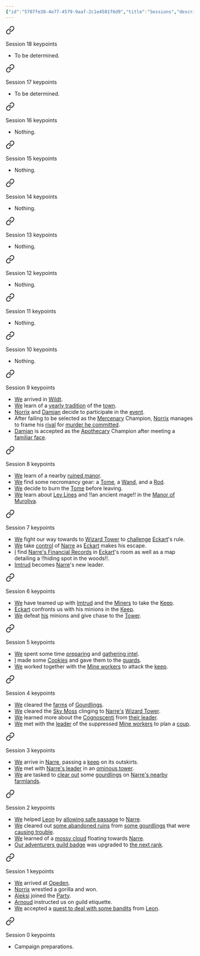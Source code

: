 ```yaml
---
{"id":"5707fe38-4e77-4579-9aaf-2c1e4581f6d9","title":"Sessions","description":"Sessions overview.","publish":true,"date_created":"Wednesday, March 20th 2024, 11:46:51 pm","date_modified":"Friday, April 26th 2024, 11:23:02 pm","editing_lock":true,"live_preview":true,"cssclasses":["mado-heading"],"path":"Tabletop/Campaigns/And A Thousand Years More/Sessions/index.md","permalink":"/tabletop/campaigns/and-a-thousand-years-more/sessions/index/","PassFrontmatter":true}
---
```



<div class="dataview-embed dataview-callout-list"><span><span class="embed-splitter"><a aria-label="Open link" href="/Tabletop/Campaigns/And-A-Thousand-Years-More/Sessions/Session 018#embedmarker" class="markdown-embed-link" ><svg class="svg-icon lucide-link" stroke-linejoin="round" stroke-linecap="round" stroke-width="2" stroke="currentColor" fill="none" viewBox="0 0 24 24" height="24" width="24" xmlns="http://www.w3.org/2000/svg"><path d="M10 13a5 5 0 0 0 7.54.54l3-3a5 5 0 0 0-7.07-7.07l-1.72 1.71"></path><path d="M14 11a5 5 0 0 0-7.54-.54l-3 3a5 5 0 0 0 7.07 7.07l1.71-1.71"></path></svg></a><span alt="Session 018 > embedmarker" src="Session 018#^embedmarker" class="internal-embed markdown-embed inline-embed is-loaded"><div class="markdown-embed-title"></div><div class="markdown-preview-view markdown-rendered show-indentation-guide"><div data-callout-metadata="" data-callout-fold="" data-callout="summary" class="callout node-insert-event drop-shadow"><div class="callout-title" dir="auto"><div class="callout-icon"><svg width="16" height="16"></svg></div><div class="callout-title-inner">Session 18 keypoints</div></div><div class="callout-content">
<ul>
<li dir="auto">To be determined.</li>
</ul>
</div></div></div></span></span><span class="embed-splitter"><a aria-label="Open link" href="/Tabletop/Campaigns/And-A-Thousand-Years-More/Sessions/Session 017#embedmarker" class="markdown-embed-link" ><svg class="svg-icon lucide-link" stroke-linejoin="round" stroke-linecap="round" stroke-width="2" stroke="currentColor" fill="none" viewBox="0 0 24 24" height="24" width="24" xmlns="http://www.w3.org/2000/svg"><path d="M10 13a5 5 0 0 0 7.54.54l3-3a5 5 0 0 0-7.07-7.07l-1.72 1.71"></path><path d="M14 11a5 5 0 0 0-7.54-.54l-3 3a5 5 0 0 0 7.07 7.07l1.71-1.71"></path></svg></a><span alt="Session 017 > embedmarker" src="Session 017#^embedmarker" class="internal-embed markdown-embed inline-embed is-loaded"><div class="markdown-embed-title"></div><div class="markdown-preview-view markdown-rendered show-indentation-guide"><div data-callout-metadata="" data-callout-fold="" data-callout="summary" class="callout node-insert-event drop-shadow"><div class="callout-title" dir="auto"><div class="callout-icon"><svg width="16" height="16"></svg></div><div class="callout-title-inner">Session 17 keypoints</div></div><div class="callout-content">
<ul>
<li dir="auto">To be determined.</li>
</ul>
</div></div></div></span></span><span class="embed-splitter"><a aria-label="Open link" href="/Tabletop/Campaigns/And-A-Thousand-Years-More/Sessions/Session 016#embedmarker" class="markdown-embed-link" ><svg class="svg-icon lucide-link" stroke-linejoin="round" stroke-linecap="round" stroke-width="2" stroke="currentColor" fill="none" viewBox="0 0 24 24" height="24" width="24" xmlns="http://www.w3.org/2000/svg"><path d="M10 13a5 5 0 0 0 7.54.54l3-3a5 5 0 0 0-7.07-7.07l-1.72 1.71"></path><path d="M14 11a5 5 0 0 0-7.54-.54l-3 3a5 5 0 0 0 7.07 7.07l1.71-1.71"></path></svg></a><span alt="Session 016 > embedmarker" src="Session 016#^embedmarker" class="internal-embed markdown-embed inline-embed is-loaded"><div class="markdown-embed-title"></div><div class="markdown-preview-view markdown-rendered show-indentation-guide"><div data-callout-metadata="" data-callout-fold="" data-callout="summary" class="callout node-insert-event drop-shadow"><div class="callout-title" dir="auto"><div class="callout-icon"><svg width="16" height="16"></svg></div><div class="callout-title-inner">Session 16 keypoints</div></div><div class="callout-content">
<ul>
<li dir="auto">Nothing.</li>
</ul>
</div></div></div></span></span><span class="embed-splitter"><a aria-label="Open link" href="/Tabletop/Campaigns/And-A-Thousand-Years-More/Sessions/Session 015#embedmarker" class="markdown-embed-link" ><svg class="svg-icon lucide-link" stroke-linejoin="round" stroke-linecap="round" stroke-width="2" stroke="currentColor" fill="none" viewBox="0 0 24 24" height="24" width="24" xmlns="http://www.w3.org/2000/svg"><path d="M10 13a5 5 0 0 0 7.54.54l3-3a5 5 0 0 0-7.07-7.07l-1.72 1.71"></path><path d="M14 11a5 5 0 0 0-7.54-.54l-3 3a5 5 0 0 0 7.07 7.07l1.71-1.71"></path></svg></a><span alt="Session 015 > embedmarker" src="Session 015#^embedmarker" class="internal-embed markdown-embed inline-embed is-loaded"><div class="markdown-embed-title"></div><div class="markdown-preview-view markdown-rendered show-indentation-guide"><div data-callout-metadata="" data-callout-fold="" data-callout="summary" class="callout node-insert-event drop-shadow"><div class="callout-title" dir="auto"><div class="callout-icon"><svg width="16" height="16"></svg></div><div class="callout-title-inner">Session 15 keypoints</div></div><div class="callout-content">
<ul>
<li dir="auto">Nothing.</li>
</ul>
</div></div></div></span></span><span class="embed-splitter"><a aria-label="Open link" href="/Tabletop/Campaigns/And-A-Thousand-Years-More/Sessions/Session 014#embedmarker" class="markdown-embed-link" ><svg class="svg-icon lucide-link" stroke-linejoin="round" stroke-linecap="round" stroke-width="2" stroke="currentColor" fill="none" viewBox="0 0 24 24" height="24" width="24" xmlns="http://www.w3.org/2000/svg"><path d="M10 13a5 5 0 0 0 7.54.54l3-3a5 5 0 0 0-7.07-7.07l-1.72 1.71"></path><path d="M14 11a5 5 0 0 0-7.54-.54l-3 3a5 5 0 0 0 7.07 7.07l1.71-1.71"></path></svg></a><span alt="Session 014 > embedmarker" src="Session 014#^embedmarker" class="internal-embed markdown-embed inline-embed is-loaded"><div class="markdown-embed-title"></div><div class="markdown-preview-view markdown-rendered show-indentation-guide"><div data-callout-metadata="" data-callout-fold="" data-callout="summary" class="callout node-insert-event drop-shadow"><div class="callout-title" dir="auto"><div class="callout-icon"><svg width="16" height="16"></svg></div><div class="callout-title-inner">Session 14 keypoints</div></div><div class="callout-content">
<ul>
<li dir="auto">Nothing.</li>
</ul>
</div></div></div></span></span><span class="embed-splitter"><a aria-label="Open link" href="/Tabletop/Campaigns/And-A-Thousand-Years-More/Sessions/Session 013#embedmarker" class="markdown-embed-link" ><svg class="svg-icon lucide-link" stroke-linejoin="round" stroke-linecap="round" stroke-width="2" stroke="currentColor" fill="none" viewBox="0 0 24 24" height="24" width="24" xmlns="http://www.w3.org/2000/svg"><path d="M10 13a5 5 0 0 0 7.54.54l3-3a5 5 0 0 0-7.07-7.07l-1.72 1.71"></path><path d="M14 11a5 5 0 0 0-7.54-.54l-3 3a5 5 0 0 0 7.07 7.07l1.71-1.71"></path></svg></a><span alt="Session 013 > embedmarker" src="Session 013#^embedmarker" class="internal-embed markdown-embed inline-embed is-loaded"><div class="markdown-embed-title"></div><div class="markdown-preview-view markdown-rendered show-indentation-guide"><div data-callout-metadata="" data-callout-fold="" data-callout="summary" class="callout node-insert-event drop-shadow"><div class="callout-title" dir="auto"><div class="callout-icon"><svg width="16" height="16"></svg></div><div class="callout-title-inner">Session 13 keypoints</div></div><div class="callout-content">
<ul>
<li dir="auto">Nothing.</li>
</ul>
</div></div></div></span></span><span class="embed-splitter"><a aria-label="Open link" href="/Tabletop/Campaigns/And-A-Thousand-Years-More/Sessions/Session 012#embedmarker" class="markdown-embed-link" ><svg class="svg-icon lucide-link" stroke-linejoin="round" stroke-linecap="round" stroke-width="2" stroke="currentColor" fill="none" viewBox="0 0 24 24" height="24" width="24" xmlns="http://www.w3.org/2000/svg"><path d="M10 13a5 5 0 0 0 7.54.54l3-3a5 5 0 0 0-7.07-7.07l-1.72 1.71"></path><path d="M14 11a5 5 0 0 0-7.54-.54l-3 3a5 5 0 0 0 7.07 7.07l1.71-1.71"></path></svg></a><span alt="Session 012 > embedmarker" src="Session 012#^embedmarker" class="internal-embed markdown-embed inline-embed is-loaded"><div class="markdown-embed-title"></div><div class="markdown-preview-view markdown-rendered show-indentation-guide"><div data-callout-metadata="" data-callout-fold="" data-callout="summary" class="callout node-insert-event drop-shadow"><div class="callout-title" dir="auto"><div class="callout-icon"><svg width="16" height="16"></svg></div><div class="callout-title-inner">Session 12 keypoints</div></div><div class="callout-content">
<ul>
<li dir="auto">Nothing.</li>
</ul>
</div></div></div></span></span><span class="embed-splitter"><a aria-label="Open link" href="/Tabletop/Campaigns/And-A-Thousand-Years-More/Sessions/Session 011#embedmarker" class="markdown-embed-link" ><svg class="svg-icon lucide-link" stroke-linejoin="round" stroke-linecap="round" stroke-width="2" stroke="currentColor" fill="none" viewBox="0 0 24 24" height="24" width="24" xmlns="http://www.w3.org/2000/svg"><path d="M10 13a5 5 0 0 0 7.54.54l3-3a5 5 0 0 0-7.07-7.07l-1.72 1.71"></path><path d="M14 11a5 5 0 0 0-7.54-.54l-3 3a5 5 0 0 0 7.07 7.07l1.71-1.71"></path></svg></a><span alt="Session 011 > embedmarker" src="Session 011#^embedmarker" class="internal-embed markdown-embed inline-embed is-loaded"><div class="markdown-embed-title"></div><div class="markdown-preview-view markdown-rendered show-indentation-guide"><div data-callout-metadata="" data-callout-fold="" data-callout="summary" class="callout node-insert-event drop-shadow"><div class="callout-title" dir="auto"><div class="callout-icon"><svg width="16" height="16"></svg></div><div class="callout-title-inner">Session 11 keypoints</div></div><div class="callout-content">
<ul>
<li dir="auto">Nothing.</li>
</ul>
</div></div></div></span></span><span class="embed-splitter"><a aria-label="Open link" href="/Tabletop/Campaigns/And-A-Thousand-Years-More/Sessions/Session 010#embedmarker" class="markdown-embed-link" ><svg class="svg-icon lucide-link" stroke-linejoin="round" stroke-linecap="round" stroke-width="2" stroke="currentColor" fill="none" viewBox="0 0 24 24" height="24" width="24" xmlns="http://www.w3.org/2000/svg"><path d="M10 13a5 5 0 0 0 7.54.54l3-3a5 5 0 0 0-7.07-7.07l-1.72 1.71"></path><path d="M14 11a5 5 0 0 0-7.54-.54l-3 3a5 5 0 0 0 7.07 7.07l1.71-1.71"></path></svg></a><span alt="Session 010 > embedmarker" src="Session 010#^embedmarker" class="internal-embed markdown-embed inline-embed is-loaded"><div class="markdown-embed-title"></div><div class="markdown-preview-view markdown-rendered show-indentation-guide"><div data-callout-metadata="" data-callout-fold="" data-callout="summary" class="callout node-insert-event drop-shadow"><div class="callout-title" dir="auto"><div class="callout-icon"><svg width="16" height="16"></svg></div><div class="callout-title-inner">Session 10 keypoints</div></div><div class="callout-content">
<ul>
<li dir="auto">Nothing.</li>
</ul>
</div></div></div></span></span><span class="embed-splitter"><a aria-label="Open link" href="/Tabletop/Campaigns/And-A-Thousand-Years-More/Sessions/Session 009#embedmarker" class="markdown-embed-link" ><svg class="svg-icon lucide-link" stroke-linejoin="round" stroke-linecap="round" stroke-width="2" stroke="currentColor" fill="none" viewBox="0 0 24 24" height="24" width="24" xmlns="http://www.w3.org/2000/svg"><path d="M10 13a5 5 0 0 0 7.54.54l3-3a5 5 0 0 0-7.07-7.07l-1.72 1.71"></path><path d="M14 11a5 5 0 0 0-7.54-.54l-3 3a5 5 0 0 0 7.07 7.07l1.71-1.71"></path></svg></a><span alt="Session 009 > embedmarker" src="Session 009#^embedmarker" class="internal-embed markdown-embed inline-embed is-loaded"><div class="markdown-embed-title"></div><div class="markdown-preview-view markdown-rendered show-indentation-guide"><div data-callout-metadata="" data-callout-fold="" data-callout="summary" class="callout node-insert-event drop-shadow"><div class="callout-title" dir="auto"><div class="callout-icon"><svg width="16" height="16"></svg></div><div class="callout-title-inner">Session 9 keypoints</div></div><div class="callout-content">
<ul>
<li dir="auto"><a data-tooltip-position="top" aria-label="Tabletop/Campaigns/And A Thousand Years More/Faction/Misc/Party" data-href="Tabletop/Campaigns/And A Thousand Years More/Faction/Misc/Party" href="Tabletop/Campaigns/And A Thousand Years More/Faction/Misc/Party" class="internal-link" >We</a> arrived in <a data-tooltip-position="top" aria-label="Tabletop/Campaigns/And A Thousand Years More/Location/Towns and Cities/Wildt" data-href="Tabletop/Campaigns/And A Thousand Years More/Location/Towns and Cities/Wildt" href="Tabletop/Campaigns/And A Thousand Years More/Location/Towns and Cities/Wildt" class="internal-link" >Wildt</a>.</li>
<li dir="auto"><a data-tooltip-position="top" aria-label="Tabletop/Campaigns/And A Thousand Years More/Faction/Misc/Party" data-href="Tabletop/Campaigns/And A Thousand Years More/Faction/Misc/Party" href="Tabletop/Campaigns/And A Thousand Years More/Faction/Misc/Party" class="internal-link" >We</a> learn of a <a data-tooltip-position="top" aria-label="Tabletop/Campaigns/And A Thousand Years More/Location/Towns and Cities/Wildt/Wildt's Fair" data-href="Tabletop/Campaigns/And A Thousand Years More/Location/Towns and Cities/Wildt/Wildt's Fair" href="Tabletop/Campaigns/And A Thousand Years More/Location/Towns and Cities/Wildt/Wildt's Fair" class="internal-link" >yearly tradition</a> of the <a data-tooltip-position="top" aria-label="Tabletop/Campaigns/And A Thousand Years More/Location/Towns and Cities/Wildt" data-href="Tabletop/Campaigns/And A Thousand Years More/Location/Towns and Cities/Wildt" href="Tabletop/Campaigns/And A Thousand Years More/Location/Towns and Cities/Wildt" class="internal-link" >town</a>.</li>
<li dir="auto"><a data-tooltip-position="top" aria-label="Tabletop/Campaigns/And A Thousand Years More/Characters/Party/Norrix" data-href="Tabletop/Campaigns/And A Thousand Years More/Characters/Party/Norrix" href="Tabletop/Campaigns/And A Thousand Years More/Characters/Party/Norrix" class="internal-link" >Norrix</a> and <a data-tooltip-position="top" aria-label="Tabletop/Campaigns/And A Thousand Years More/Characters/Party/Damjan" data-href="Tabletop/Campaigns/And A Thousand Years More/Characters/Party/Damjan" href="Tabletop/Campaigns/And A Thousand Years More/Characters/Party/Damjan" class="internal-link" >Damjan</a> decide to participate in the <a data-tooltip-position="top" aria-label="Tabletop/Campaigns/And A Thousand Years More/Location/Towns and Cities/Wildt/Wildt's Fair" data-href="Tabletop/Campaigns/And A Thousand Years More/Location/Towns and Cities/Wildt/Wildt's Fair" href="Tabletop/Campaigns/And A Thousand Years More/Location/Towns and Cities/Wildt/Wildt's Fair" class="internal-link" >event</a>.</li>
<li dir="auto">After failing to be selected as the <a data-tooltip-position="top" aria-label="Tabletop/Campaigns/And A Thousand Years More/Faction/Wildt/Wildt Mercenary Guild" data-href="Tabletop/Campaigns/And A Thousand Years More/Faction/Wildt/Wildt Mercenary Guild" href="Tabletop/Campaigns/And A Thousand Years More/Faction/Wildt/Wildt Mercenary Guild" class="internal-link" >Mercenary</a> Champion, <a data-tooltip-position="top" aria-label="Tabletop/Campaigns/And A Thousand Years More/Characters/Party/Norrix" data-href="Tabletop/Campaigns/And A Thousand Years More/Characters/Party/Norrix" href="Tabletop/Campaigns/And A Thousand Years More/Characters/Party/Norrix" class="internal-link" >Norrix</a> manages to frame his <a data-tooltip-position="top" aria-label="Tabletop/Campaigns/And A Thousand Years More/Characters/Enemies/Anton" data-href="Tabletop/Campaigns/And A Thousand Years More/Characters/Enemies/Anton" href="Tabletop/Campaigns/And A Thousand Years More/Characters/Enemies/Anton" class="internal-link" >rival</a> for <a data-tooltip-position="top" aria-label="Tabletop/Campaigns/And A Thousand Years More/Characters/Enemies/Ulvar" data-href="Tabletop/Campaigns/And A Thousand Years More/Characters/Enemies/Ulvar" href="Tabletop/Campaigns/And A Thousand Years More/Characters/Enemies/Ulvar" class="internal-link" >murder he committed</a>.</li>
<li dir="auto"><a data-tooltip-position="top" aria-label="Tabletop/Campaigns/And A Thousand Years More/Characters/Party/Damjan" data-href="Tabletop/Campaigns/And A Thousand Years More/Characters/Party/Damjan" href="Tabletop/Campaigns/And A Thousand Years More/Characters/Party/Damjan" class="internal-link" >Damjan</a> is accepted as the <a data-tooltip-position="top" aria-label="Tabletop/Campaigns/And A Thousand Years More/Faction/Wildt/Wildt Apothecary Guild" data-href="Tabletop/Campaigns/And A Thousand Years More/Faction/Wildt/Wildt Apothecary Guild" href="Tabletop/Campaigns/And A Thousand Years More/Faction/Wildt/Wildt Apothecary Guild" class="internal-link" >Apothecary</a> Champion after meeting a <a data-tooltip-position="top" aria-label="Tabletop/Campaigns/And A Thousand Years More/Characters/Neutral/Sir Andre" data-href="Tabletop/Campaigns/And A Thousand Years More/Characters/Neutral/Sir Andre" href="Tabletop/Campaigns/And A Thousand Years More/Characters/Neutral/Sir Andre" class="internal-link" >familiar face</a>.</li>
</ul>
</div></div></div></span></span><span class="embed-splitter"><a aria-label="Open link" href="/Tabletop/Campaigns/And-A-Thousand-Years-More/Sessions/Session 008#embedmarker" class="markdown-embed-link" ><svg class="svg-icon lucide-link" stroke-linejoin="round" stroke-linecap="round" stroke-width="2" stroke="currentColor" fill="none" viewBox="0 0 24 24" height="24" width="24" xmlns="http://www.w3.org/2000/svg"><path d="M10 13a5 5 0 0 0 7.54.54l3-3a5 5 0 0 0-7.07-7.07l-1.72 1.71"></path><path d="M14 11a5 5 0 0 0-7.54-.54l-3 3a5 5 0 0 0 7.07 7.07l1.71-1.71"></path></svg></a><span alt="Session 008 > embedmarker" src="Session 008#^embedmarker" class="internal-embed markdown-embed inline-embed is-loaded"><div class="markdown-embed-title"></div><div class="markdown-preview-view markdown-rendered show-indentation-guide"><div data-callout-metadata="" data-callout-fold="" data-callout="summary" class="callout node-insert-event drop-shadow"><div class="callout-title" dir="auto"><div class="callout-icon"><svg width="16" height="16"></svg></div><div class="callout-title-inner">Session 8 keypoints</div></div><div class="callout-content">
<ul>
<li dir="auto"><a data-tooltip-position="top" aria-label="Tabletop/Campaigns/And A Thousand Years More/Faction/Misc/Party" data-href="Tabletop/Campaigns/And A Thousand Years More/Faction/Misc/Party" href="Tabletop/Campaigns/And A Thousand Years More/Faction/Misc/Party" class="internal-link" >We</a> learn of a nearby <a data-tooltip-position="top" aria-label="Tabletop/Campaigns/And A Thousand Years More/Location/Towns and Cities/Wildt/Manor of Muroliva" data-href="Tabletop/Campaigns/And A Thousand Years More/Location/Towns and Cities/Wildt/Manor of Muroliva" href="Tabletop/Campaigns/And A Thousand Years More/Location/Towns and Cities/Wildt/Manor of Muroliva" class="internal-link" >ruined manor</a>.</li>
<li dir="auto"><a data-tooltip-position="top" aria-label="Tabletop/Campaigns/And A Thousand Years More/Faction/Misc/Party" data-href="Tabletop/Campaigns/And A Thousand Years More/Faction/Misc/Party" href="Tabletop/Campaigns/And A Thousand Years More/Faction/Misc/Party" class="internal-link" >We</a> find some necromancy gear: a <a data-tooltip-position="top" aria-label="Tabletop/Campaigns/And A Thousand Years More/Inventory/Misc/Black Leather Tome" data-href="Tabletop/Campaigns/And A Thousand Years More/Inventory/Misc/Black Leather Tome" href="Tabletop/Campaigns/And A Thousand Years More/Inventory/Misc/Black Leather Tome" class="internal-link" >Tome</a>, a <a data-tooltip-position="top" aria-label="Tabletop/Campaigns/And A Thousand Years More/Inventory/Equipment/Darkwood Wand" data-href="Tabletop/Campaigns/And A Thousand Years More/Inventory/Equipment/Darkwood Wand" href="Tabletop/Campaigns/And A Thousand Years More/Inventory/Equipment/Darkwood Wand" class="internal-link" >Wand</a>, and a <a data-tooltip-position="top" aria-label="Tabletop/Campaigns/And A Thousand Years More/Inventory/Equipment/Tomb Tree Rod" data-href="Tabletop/Campaigns/And A Thousand Years More/Inventory/Equipment/Tomb Tree Rod" href="Tabletop/Campaigns/And A Thousand Years More/Inventory/Equipment/Tomb Tree Rod" class="internal-link" >Rod</a>.</li>
<li dir="auto"><a data-tooltip-position="top" aria-label="Tabletop/Campaigns/And A Thousand Years More/Faction/Misc/Party" data-href="Tabletop/Campaigns/And A Thousand Years More/Faction/Misc/Party" href="Tabletop/Campaigns/And A Thousand Years More/Faction/Misc/Party" class="internal-link" >We</a> decide to burn the <a data-tooltip-position="top" aria-label="Tabletop/Campaigns/And A Thousand Years More/Inventory/Misc/Black Leather Tome" data-href="Tabletop/Campaigns/And A Thousand Years More/Inventory/Misc/Black Leather Tome" href="Tabletop/Campaigns/And A Thousand Years More/Inventory/Misc/Black Leather Tome" class="internal-link" >Tome</a> before leaving.</li>
<li dir="auto"><a data-tooltip-position="top" aria-label="Tabletop/Campaigns/And A Thousand Years More/Faction/Misc/Party" data-href="Tabletop/Campaigns/And A Thousand Years More/Faction/Misc/Party" href="Tabletop/Campaigns/And A Thousand Years More/Faction/Misc/Party" class="internal-link" >We</a> learn about <a data-tooltip-position="top" aria-label="Tabletop/Campaigns/And A Thousand Years More/Inventory/Notes/Ley Lines" data-href="Tabletop/Campaigns/And A Thousand Years More/Inventory/Notes/Ley Lines" href="Tabletop/Campaigns/And A Thousand Years More/Inventory/Notes/Ley Lines" class="internal-link" >Ley Lines</a> and !!an ancient mage!! in the <a data-tooltip-position="top" aria-label="Tabletop/Campaigns/And A Thousand Years More/Location/Towns and Cities/Wildt/Manor of Muroliva" data-href="Tabletop/Campaigns/And A Thousand Years More/Location/Towns and Cities/Wildt/Manor of Muroliva" href="Tabletop/Campaigns/And A Thousand Years More/Location/Towns and Cities/Wildt/Manor of Muroliva" class="internal-link" >Manor of Muroliva</a>.</li>
</ul>
</div></div></div></span></span><span class="embed-splitter"><a aria-label="Open link" href="/Tabletop/Campaigns/And-A-Thousand-Years-More/Sessions/Session 007#embedmarker" class="markdown-embed-link" ><svg class="svg-icon lucide-link" stroke-linejoin="round" stroke-linecap="round" stroke-width="2" stroke="currentColor" fill="none" viewBox="0 0 24 24" height="24" width="24" xmlns="http://www.w3.org/2000/svg"><path d="M10 13a5 5 0 0 0 7.54.54l3-3a5 5 0 0 0-7.07-7.07l-1.72 1.71"></path><path d="M14 11a5 5 0 0 0-7.54-.54l-3 3a5 5 0 0 0 7.07 7.07l1.71-1.71"></path></svg></a><span alt="Session 007 > embedmarker" src="Session 007#^embedmarker" class="internal-embed markdown-embed inline-embed is-loaded"><div class="markdown-embed-title"></div><div class="markdown-preview-view markdown-rendered show-indentation-guide"><div data-callout-metadata="" data-callout-fold="" data-callout="summary" class="callout node-insert-event drop-shadow"><div class="callout-title" dir="auto"><div class="callout-icon"><svg width="16" height="16"></svg></div><div class="callout-title-inner">Session 7 keypoints</div></div><div class="callout-content">
<ul>
<li dir="auto"><a data-tooltip-position="top" aria-label="Tabletop/Campaigns/And A Thousand Years More/Faction/Misc/Party" data-href="Tabletop/Campaigns/And A Thousand Years More/Faction/Misc/Party" href="Tabletop/Campaigns/And A Thousand Years More/Faction/Misc/Party" class="internal-link" >We</a> fight our way towards to <a data-tooltip-position="top" aria-label="Tabletop/Campaigns/And A Thousand Years More/Location/Towns and Cities/Narre/Wizard Tower" data-href="Tabletop/Campaigns/And A Thousand Years More/Location/Towns and Cities/Narre/Wizard Tower" href="Tabletop/Campaigns/And A Thousand Years More/Location/Towns and Cities/Narre/Wizard Tower" class="internal-link" >Wizard Tower</a> to <a data-tooltip-position="top" aria-label="Tabletop/Campaigns/And A Thousand Years More/Quests/Completed/Free Narre" data-href="Tabletop/Campaigns/And A Thousand Years More/Quests/Completed/Free Narre" href="Tabletop/Campaigns/And A Thousand Years More/Quests/Completed/Free Narre" class="internal-link" >challenge</a> <a data-tooltip-position="top" aria-label="Tabletop/Campaigns/And A Thousand Years More/Characters/Enemies/Eckart" data-href="Tabletop/Campaigns/And A Thousand Years More/Characters/Enemies/Eckart" href="Tabletop/Campaigns/And A Thousand Years More/Characters/Enemies/Eckart" class="internal-link" >Eckart</a>'s rule.</li>
<li dir="auto"><a data-tooltip-position="top" aria-label="Tabletop/Campaigns/And A Thousand Years More/Faction/Misc/Party" data-href="Tabletop/Campaigns/And A Thousand Years More/Faction/Misc/Party" href="Tabletop/Campaigns/And A Thousand Years More/Faction/Misc/Party" class="internal-link" >We</a> take <a data-tooltip-position="top" aria-label="Tabletop/Campaigns/And A Thousand Years More/Quests/Completed/Free Narre" data-href="Tabletop/Campaigns/And A Thousand Years More/Quests/Completed/Free Narre" href="Tabletop/Campaigns/And A Thousand Years More/Quests/Completed/Free Narre" class="internal-link" >control</a> of <a data-tooltip-position="top" aria-label="Tabletop/Campaigns/And A Thousand Years More/Location/Towns and Cities/Narre" data-href="Tabletop/Campaigns/And A Thousand Years More/Location/Towns and Cities/Narre" href="Tabletop/Campaigns/And A Thousand Years More/Location/Towns and Cities/Narre" class="internal-link" >Narre</a> as <a data-tooltip-position="top" aria-label="Tabletop/Campaigns/And A Thousand Years More/Characters/Enemies/Eckart" data-href="Tabletop/Campaigns/And A Thousand Years More/Characters/Enemies/Eckart" href="Tabletop/Campaigns/And A Thousand Years More/Characters/Enemies/Eckart" class="internal-link" >Eckart</a> makes his escape.</li>
<li dir="auto"><a data-tooltip-position="top" aria-label="Tabletop/Campaigns/And A Thousand Years More/Characters/Party/Lux" data-href="Tabletop/Campaigns/And A Thousand Years More/Characters/Party/Lux" href="Tabletop/Campaigns/And A Thousand Years More/Characters/Party/Lux" class="internal-link" >I</a> find <a data-tooltip-position="top" aria-label="Tabletop/Campaigns/And A Thousand Years More/Inventory/Quest/Financial Records of Narre" data-href="Tabletop/Campaigns/And A Thousand Years More/Inventory/Quest/Financial Records of Narre" href="Tabletop/Campaigns/And A Thousand Years More/Inventory/Quest/Financial Records of Narre" class="internal-link" >Narre's Financial Records</a> in <a data-tooltip-position="top" aria-label="Tabletop/Campaigns/And A Thousand Years More/Characters/Enemies/Eckart" data-href="Tabletop/Campaigns/And A Thousand Years More/Characters/Enemies/Eckart" href="Tabletop/Campaigns/And A Thousand Years More/Characters/Enemies/Eckart" class="internal-link" >Eckart</a>'s room as well as a map detailing a !!hiding spot in the woods!!.</li>
<li dir="auto"><a data-tooltip-position="top" aria-label="Tabletop/Campaigns/And A Thousand Years More/Characters/Allies/Imtrud" data-href="Tabletop/Campaigns/And A Thousand Years More/Characters/Allies/Imtrud" href="Tabletop/Campaigns/And A Thousand Years More/Characters/Allies/Imtrud" class="internal-link" >Imtrud</a> becomes <a data-tooltip-position="top" aria-label="Tabletop/Campaigns/And A Thousand Years More/Location/Towns and Cities/Narre" data-href="Tabletop/Campaigns/And A Thousand Years More/Location/Towns and Cities/Narre" href="Tabletop/Campaigns/And A Thousand Years More/Location/Towns and Cities/Narre" class="internal-link" >Narre</a>'s new leader.</li>
</ul>
</div></div></div></span></span><span class="embed-splitter"><a aria-label="Open link" href="/Tabletop/Campaigns/And-A-Thousand-Years-More/Sessions/Session 006#embedmarker" class="markdown-embed-link" ><svg class="svg-icon lucide-link" stroke-linejoin="round" stroke-linecap="round" stroke-width="2" stroke="currentColor" fill="none" viewBox="0 0 24 24" height="24" width="24" xmlns="http://www.w3.org/2000/svg"><path d="M10 13a5 5 0 0 0 7.54.54l3-3a5 5 0 0 0-7.07-7.07l-1.72 1.71"></path><path d="M14 11a5 5 0 0 0-7.54-.54l-3 3a5 5 0 0 0 7.07 7.07l1.71-1.71"></path></svg></a><span alt="Session 006 > embedmarker" src="Session 006#^embedmarker" class="internal-embed markdown-embed inline-embed is-loaded"><div class="markdown-embed-title"></div><div class="markdown-preview-view markdown-rendered show-indentation-guide"><div data-callout-metadata="" data-callout-fold="" data-callout="summary" class="callout node-insert-event drop-shadow"><div class="callout-title" dir="auto"><div class="callout-icon"><svg width="16" height="16"></svg></div><div class="callout-title-inner">Session 6 keypoints</div></div><div class="callout-content">
<ul>
<li dir="auto"><a data-tooltip-position="top" aria-label="Tabletop/Campaigns/And A Thousand Years More/Faction/Misc/Party" data-href="Tabletop/Campaigns/And A Thousand Years More/Faction/Misc/Party" href="Tabletop/Campaigns/And A Thousand Years More/Faction/Misc/Party" class="internal-link" >We</a> have teamed up with <a data-tooltip-position="top" aria-label="Tabletop/Campaigns/And A Thousand Years More/Characters/Allies/Imtrud" data-href="Tabletop/Campaigns/And A Thousand Years More/Characters/Allies/Imtrud" href="Tabletop/Campaigns/And A Thousand Years More/Characters/Allies/Imtrud" class="internal-link" >Imtrud</a> and the <a data-tooltip-position="top" aria-label="Tabletop/Campaigns/And A Thousand Years More/Faction/Narre/Miners of Narre" data-href="Tabletop/Campaigns/And A Thousand Years More/Faction/Narre/Miners of Narre" href="Tabletop/Campaigns/And A Thousand Years More/Faction/Narre/Miners of Narre" class="internal-link" >Miners</a> to take the <a data-tooltip-position="top" aria-label="Tabletop/Campaigns/And A Thousand Years More/Location/Towns and Cities/Narre/Narre's Keep" data-href="Tabletop/Campaigns/And A Thousand Years More/Location/Towns and Cities/Narre/Narre's Keep" href="Tabletop/Campaigns/And A Thousand Years More/Location/Towns and Cities/Narre/Narre's Keep" class="internal-link" >Keep</a>.</li>
<li dir="auto"><a data-tooltip-position="top" aria-label="Tabletop/Campaigns/And A Thousand Years More/Characters/Enemies/Eckart" data-href="Tabletop/Campaigns/And A Thousand Years More/Characters/Enemies/Eckart" href="Tabletop/Campaigns/And A Thousand Years More/Characters/Enemies/Eckart" class="internal-link" >Eckart</a> confronts us with his minions in the <a data-tooltip-position="top" aria-label="Tabletop/Campaigns/And A Thousand Years More/Location/Towns and Cities/Narre/Narre's Keep" data-href="Tabletop/Campaigns/And A Thousand Years More/Location/Towns and Cities/Narre/Narre's Keep" href="Tabletop/Campaigns/And A Thousand Years More/Location/Towns and Cities/Narre/Narre's Keep" class="internal-link" >Keep</a>.</li>
<li dir="auto"><a data-tooltip-position="top" aria-label="Tabletop/Campaigns/And A Thousand Years More/Faction/Misc/Party" data-href="Tabletop/Campaigns/And A Thousand Years More/Faction/Misc/Party" href="Tabletop/Campaigns/And A Thousand Years More/Faction/Misc/Party" class="internal-link" >We</a> defeat <a data-tooltip-position="top" aria-label="Tabletop/Campaigns/And A Thousand Years More/Characters/Enemies/Eckart" data-href="Tabletop/Campaigns/And A Thousand Years More/Characters/Enemies/Eckart" href="Tabletop/Campaigns/And A Thousand Years More/Characters/Enemies/Eckart" class="internal-link" >his</a> minions and give chase to the <a data-tooltip-position="top" aria-label="Tabletop/Campaigns/And A Thousand Years More/Location/Towns and Cities/Narre/Wizard Tower" data-href="Tabletop/Campaigns/And A Thousand Years More/Location/Towns and Cities/Narre/Wizard Tower" href="Tabletop/Campaigns/And A Thousand Years More/Location/Towns and Cities/Narre/Wizard Tower" class="internal-link" >Tower</a>.</li>
</ul>
</div></div></div></span></span><span class="embed-splitter"><a aria-label="Open link" href="/Tabletop/Campaigns/And-A-Thousand-Years-More/Sessions/Session 005#embedmarker" class="markdown-embed-link" ><svg class="svg-icon lucide-link" stroke-linejoin="round" stroke-linecap="round" stroke-width="2" stroke="currentColor" fill="none" viewBox="0 0 24 24" height="24" width="24" xmlns="http://www.w3.org/2000/svg"><path d="M10 13a5 5 0 0 0 7.54.54l3-3a5 5 0 0 0-7.07-7.07l-1.72 1.71"></path><path d="M14 11a5 5 0 0 0-7.54-.54l-3 3a5 5 0 0 0 7.07 7.07l1.71-1.71"></path></svg></a><span alt="Session 005 > embedmarker" src="Session 005#^embedmarker" class="internal-embed markdown-embed inline-embed is-loaded"><div class="markdown-embed-title"></div><div class="markdown-preview-view markdown-rendered show-indentation-guide"><div data-callout-metadata="" data-callout-fold="" data-callout="summary" class="callout node-insert-event drop-shadow"><div class="callout-title" dir="auto"><div class="callout-icon"><svg width="16" height="16"></svg></div><div class="callout-title-inner">Session 5 keypoints</div></div><div class="callout-content">
<ul>
<li dir="auto"><a data-tooltip-position="top" aria-label="Tabletop/Campaigns/And A Thousand Years More/Faction/Misc/Party" data-href="Tabletop/Campaigns/And A Thousand Years More/Faction/Misc/Party" href="Tabletop/Campaigns/And A Thousand Years More/Faction/Misc/Party" class="internal-link" >We</a> spent some time <a data-tooltip-position="top" aria-label="Tabletop/Campaigns/And A Thousand Years More/Quests/Completed/Free Narre" data-href="Tabletop/Campaigns/And A Thousand Years More/Quests/Completed/Free Narre" href="Tabletop/Campaigns/And A Thousand Years More/Quests/Completed/Free Narre" class="internal-link" >preparing</a> and <a data-tooltip-position="top" aria-label="Tabletop/Campaigns/And A Thousand Years More/Location/Towns and Cities/Narre/Narre's Keep" data-href="Tabletop/Campaigns/And A Thousand Years More/Location/Towns and Cities/Narre/Narre's Keep" href="Tabletop/Campaigns/And A Thousand Years More/Location/Towns and Cities/Narre/Narre's Keep" class="internal-link" >gathering intel</a>.</li>
<li dir="auto"><a data-tooltip-position="top" aria-label="Tabletop/Campaigns/And A Thousand Years More/Characters/Party/Lux" data-href="Tabletop/Campaigns/And A Thousand Years More/Characters/Party/Lux" href="Tabletop/Campaigns/And A Thousand Years More/Characters/Party/Lux" class="internal-link" >I</a> made some <a data-tooltip-position="top" aria-label="Tabletop/Campaigns/And A Thousand Years More/Inventory/Consumable/Grandma's Cookies" data-href="Tabletop/Campaigns/And A Thousand Years More/Inventory/Consumable/Grandma's Cookies" href="Tabletop/Campaigns/And A Thousand Years More/Inventory/Consumable/Grandma's Cookies" class="internal-link" >Cookies</a> and gave them to the <a data-tooltip-position="top" aria-label="Tabletop/Campaigns/And A Thousand Years More/Faction/Narre/Keep Guards of Narre" data-href="Tabletop/Campaigns/And A Thousand Years More/Faction/Narre/Keep Guards of Narre" href="Tabletop/Campaigns/And A Thousand Years More/Faction/Narre/Keep Guards of Narre" class="internal-link" >guards</a>.</li>
<li dir="auto"><a data-tooltip-position="top" aria-label="Tabletop/Campaigns/And A Thousand Years More/Faction/Misc/Party" data-href="Tabletop/Campaigns/And A Thousand Years More/Faction/Misc/Party" href="Tabletop/Campaigns/And A Thousand Years More/Faction/Misc/Party" class="internal-link" >We</a> worked together with the <a data-tooltip-position="top" aria-label="Tabletop/Campaigns/And A Thousand Years More/Faction/Narre/Miners of Narre" data-href="Tabletop/Campaigns/And A Thousand Years More/Faction/Narre/Miners of Narre" href="Tabletop/Campaigns/And A Thousand Years More/Faction/Narre/Miners of Narre" class="internal-link" >Mine workers</a> to attack the <a data-tooltip-position="top" aria-label="Tabletop/Campaigns/And A Thousand Years More/Location/Towns and Cities/Narre/Narre's Keep" data-href="Tabletop/Campaigns/And A Thousand Years More/Location/Towns and Cities/Narre/Narre's Keep" href="Tabletop/Campaigns/And A Thousand Years More/Location/Towns and Cities/Narre/Narre's Keep" class="internal-link" >keep</a>.</li>
</ul>
</div></div></div></span></span><span class="embed-splitter"><a aria-label="Open link" href="/Tabletop/Campaigns/And-A-Thousand-Years-More/Sessions/Session 004#embedmarker" class="markdown-embed-link" ><svg class="svg-icon lucide-link" stroke-linejoin="round" stroke-linecap="round" stroke-width="2" stroke="currentColor" fill="none" viewBox="0 0 24 24" height="24" width="24" xmlns="http://www.w3.org/2000/svg"><path d="M10 13a5 5 0 0 0 7.54.54l3-3a5 5 0 0 0-7.07-7.07l-1.72 1.71"></path><path d="M14 11a5 5 0 0 0-7.54-.54l-3 3a5 5 0 0 0 7.07 7.07l1.71-1.71"></path></svg></a><span alt="Session 004 > embedmarker" src="Session 004#^embedmarker" class="internal-embed markdown-embed inline-embed is-loaded"><div class="markdown-embed-title"></div><div class="markdown-preview-view markdown-rendered show-indentation-guide"><div data-callout-metadata="" data-callout-fold="" data-callout="summary" class="callout node-insert-event drop-shadow"><div class="callout-title" dir="auto"><div class="callout-icon"><svg width="16" height="16"></svg></div><div class="callout-title-inner">Session 4 keypoints</div></div><div class="callout-content">
<ul>
<li dir="auto"><a data-tooltip-position="top" aria-label="Tabletop/Campaigns/And A Thousand Years More/Faction/Misc/Party" data-href="Tabletop/Campaigns/And A Thousand Years More/Faction/Misc/Party" href="Tabletop/Campaigns/And A Thousand Years More/Faction/Misc/Party" class="internal-link" >We</a> cleared the <a data-tooltip-position="top" aria-label="Tabletop/Campaigns/And A Thousand Years More/Location/Towns and Cities/Narre/Narre's Farmfields" data-href="Tabletop/Campaigns/And A Thousand Years More/Location/Towns and Cities/Narre/Narre's Farmfields" href="Tabletop/Campaigns/And A Thousand Years More/Location/Towns and Cities/Narre/Narre's Farmfields" class="internal-link" >farms</a> of <a data-tooltip-position="top" aria-label="Tabletop/Campaigns/And A Thousand Years More/Quests/Completed/Defeat the Gourdlings" data-href="Tabletop/Campaigns/And A Thousand Years More/Quests/Completed/Defeat the Gourdlings" href="Tabletop/Campaigns/And A Thousand Years More/Quests/Completed/Defeat the Gourdlings" class="internal-link" >Gourdlings</a>.</li>
<li dir="auto"><a data-tooltip-position="top" aria-label="Tabletop/Campaigns/And A Thousand Years More/Faction/Misc/Party" data-href="Tabletop/Campaigns/And A Thousand Years More/Faction/Misc/Party" href="Tabletop/Campaigns/And A Thousand Years More/Faction/Misc/Party" class="internal-link" >We</a> cleared the <a data-tooltip-position="top" aria-label="Tabletop/Campaigns/And A Thousand Years More/Quests/Completed/Clear the Sky Moss" data-href="Tabletop/Campaigns/And A Thousand Years More/Quests/Completed/Clear the Sky Moss" href="Tabletop/Campaigns/And A Thousand Years More/Quests/Completed/Clear the Sky Moss" class="internal-link" >Sky Moss</a> clinging to <a data-tooltip-position="top" aria-label="Tabletop/Campaigns/And A Thousand Years More/Location/Towns and Cities/Narre" data-href="Tabletop/Campaigns/And A Thousand Years More/Location/Towns and Cities/Narre" href="Tabletop/Campaigns/And A Thousand Years More/Location/Towns and Cities/Narre" class="internal-link" >Narre's</a> <a data-tooltip-position="top" aria-label="Tabletop/Campaigns/And A Thousand Years More/Location/Towns and Cities/Narre/Wizard Tower" data-href="Tabletop/Campaigns/And A Thousand Years More/Location/Towns and Cities/Narre/Wizard Tower" href="Tabletop/Campaigns/And A Thousand Years More/Location/Towns and Cities/Narre/Wizard Tower" class="internal-link" >Wizard Tower</a>.</li>
<li dir="auto"><a data-tooltip-position="top" aria-label="Tabletop/Campaigns/And A Thousand Years More/Faction/Misc/Party" data-href="Tabletop/Campaigns/And A Thousand Years More/Faction/Misc/Party" href="Tabletop/Campaigns/And A Thousand Years More/Faction/Misc/Party" class="internal-link" >We</a> learned more about the <a data-tooltip-position="top" aria-label="Tabletop/Campaigns/And A Thousand Years More/Faction/Narre/Mages of Narre" data-href="Tabletop/Campaigns/And A Thousand Years More/Faction/Narre/Mages of Narre" href="Tabletop/Campaigns/And A Thousand Years More/Faction/Narre/Mages of Narre" class="internal-link" >Cognoscenti</a> from <a data-tooltip-position="top" aria-label="Tabletop/Campaigns/And A Thousand Years More/Characters/Enemies/Eckart" data-href="Tabletop/Campaigns/And A Thousand Years More/Characters/Enemies/Eckart" href="Tabletop/Campaigns/And A Thousand Years More/Characters/Enemies/Eckart" class="internal-link" >their leader</a>.</li>
<li dir="auto"><a data-tooltip-position="top" aria-label="Tabletop/Campaigns/And A Thousand Years More/Faction/Misc/Party" data-href="Tabletop/Campaigns/And A Thousand Years More/Faction/Misc/Party" href="Tabletop/Campaigns/And A Thousand Years More/Faction/Misc/Party" class="internal-link" >We</a> met with the <a data-tooltip-position="top" aria-label="Tabletop/Campaigns/And A Thousand Years More/Characters/Allies/Imtrud" data-href="Tabletop/Campaigns/And A Thousand Years More/Characters/Allies/Imtrud" href="Tabletop/Campaigns/And A Thousand Years More/Characters/Allies/Imtrud" class="internal-link" >leader</a> of the suppressed <a data-tooltip-position="top" aria-label="Tabletop/Campaigns/And A Thousand Years More/Faction/Narre/Miners of Narre" data-href="Tabletop/Campaigns/And A Thousand Years More/Faction/Narre/Miners of Narre" href="Tabletop/Campaigns/And A Thousand Years More/Faction/Narre/Miners of Narre" class="internal-link" >Mine workers</a> to plan a <a data-tooltip-position="top" aria-label="Tabletop/Campaigns/And A Thousand Years More/Quests/Completed/Free Narre" data-href="Tabletop/Campaigns/And A Thousand Years More/Quests/Completed/Free Narre" href="Tabletop/Campaigns/And A Thousand Years More/Quests/Completed/Free Narre" class="internal-link" >coup</a>.</li>
</ul>
</div></div></div></span></span><span class="embed-splitter"><a aria-label="Open link" href="/Tabletop/Campaigns/And-A-Thousand-Years-More/Sessions/Session 003#embedmarker" class="markdown-embed-link" ><svg class="svg-icon lucide-link" stroke-linejoin="round" stroke-linecap="round" stroke-width="2" stroke="currentColor" fill="none" viewBox="0 0 24 24" height="24" width="24" xmlns="http://www.w3.org/2000/svg"><path d="M10 13a5 5 0 0 0 7.54.54l3-3a5 5 0 0 0-7.07-7.07l-1.72 1.71"></path><path d="M14 11a5 5 0 0 0-7.54-.54l-3 3a5 5 0 0 0 7.07 7.07l1.71-1.71"></path></svg></a><span alt="Session 003 > embedmarker" src="Session 003#^embedmarker" class="internal-embed markdown-embed inline-embed is-loaded"><div class="markdown-embed-title"></div><div class="markdown-preview-view markdown-rendered show-indentation-guide"><div data-callout-metadata="" data-callout-fold="" data-callout="summary" class="callout node-insert-event drop-shadow"><div class="callout-title" dir="auto"><div class="callout-icon"><svg width="16" height="16"></svg></div><div class="callout-title-inner">Session 3 keypoints</div></div><div class="callout-content">
<ul>
<li dir="auto"><a data-tooltip-position="top" aria-label="Tabletop/Campaigns/And A Thousand Years More/Faction/Misc/Party" data-href="Tabletop/Campaigns/And A Thousand Years More/Faction/Misc/Party" href="Tabletop/Campaigns/And A Thousand Years More/Faction/Misc/Party" class="internal-link" >We</a> arrive in <a data-tooltip-position="top" aria-label="Tabletop/Campaigns/And A Thousand Years More/Location/Towns and Cities/Narre" data-href="Tabletop/Campaigns/And A Thousand Years More/Location/Towns and Cities/Narre" href="Tabletop/Campaigns/And A Thousand Years More/Location/Towns and Cities/Narre" class="internal-link" >Narre</a>, passing a <a data-tooltip-position="top" aria-label="Tabletop/Campaigns/And A Thousand Years More/Location/Towns and Cities/Narre/Narre's Keep" data-href="Tabletop/Campaigns/And A Thousand Years More/Location/Towns and Cities/Narre/Narre's Keep" href="Tabletop/Campaigns/And A Thousand Years More/Location/Towns and Cities/Narre/Narre's Keep" class="internal-link" >keep</a> on its outskirts.</li>
<li dir="auto"><a data-tooltip-position="top" aria-label="Tabletop/Campaigns/And A Thousand Years More/Faction/Misc/Party" data-href="Tabletop/Campaigns/And A Thousand Years More/Faction/Misc/Party" href="Tabletop/Campaigns/And A Thousand Years More/Faction/Misc/Party" class="internal-link" >We</a> met with <a data-tooltip-position="top" aria-label="Tabletop/Campaigns/And A Thousand Years More/Characters/Enemies/Eckart" data-href="Tabletop/Campaigns/And A Thousand Years More/Characters/Enemies/Eckart" href="Tabletop/Campaigns/And A Thousand Years More/Characters/Enemies/Eckart" class="internal-link" >Narre's leader</a> in an <a data-tooltip-position="top" aria-label="Tabletop/Campaigns/And A Thousand Years More/Location/Towns and Cities/Narre/Wizard Tower" data-href="Tabletop/Campaigns/And A Thousand Years More/Location/Towns and Cities/Narre/Wizard Tower" href="Tabletop/Campaigns/And A Thousand Years More/Location/Towns and Cities/Narre/Wizard Tower" class="internal-link" >ominous tower</a>.</li>
<li dir="auto"><a data-tooltip-position="top" aria-label="Tabletop/Campaigns/And A Thousand Years More/Faction/Misc/Party" data-href="Tabletop/Campaigns/And A Thousand Years More/Faction/Misc/Party" href="Tabletop/Campaigns/And A Thousand Years More/Faction/Misc/Party" class="internal-link" >We</a> are tasked to <a data-tooltip-position="top" aria-label="Tabletop/Campaigns/And A Thousand Years More/Quests/Completed/Defeat the Gourdlings" data-href="Tabletop/Campaigns/And A Thousand Years More/Quests/Completed/Defeat the Gourdlings" href="Tabletop/Campaigns/And A Thousand Years More/Quests/Completed/Defeat the Gourdlings" class="internal-link" >clear out</a> some <a data-tooltip-position="top" aria-label="Tabletop/Campaigns/And A Thousand Years More/Bestiary/Plantlike/Gourdling" data-href="Tabletop/Campaigns/And A Thousand Years More/Bestiary/Plantlike/Gourdling" href="Tabletop/Campaigns/And A Thousand Years More/Bestiary/Plantlike/Gourdling" class="internal-link" >gourdlings</a> on <a data-tooltip-position="top" aria-label="Tabletop/Campaigns/And A Thousand Years More/Location/Towns and Cities/Narre/Narre's Farmfields" data-href="Tabletop/Campaigns/And A Thousand Years More/Location/Towns and Cities/Narre/Narre's Farmfields" href="Tabletop/Campaigns/And A Thousand Years More/Location/Towns and Cities/Narre/Narre's Farmfields" class="internal-link" >Narre's nearby farmlands</a>.</li>
</ul>
</div></div></div></span></span><span class="embed-splitter"><a aria-label="Open link" href="/Tabletop/Campaigns/And-A-Thousand-Years-More/Sessions/Session 002#embedmarker" class="markdown-embed-link" ><svg class="svg-icon lucide-link" stroke-linejoin="round" stroke-linecap="round" stroke-width="2" stroke="currentColor" fill="none" viewBox="0 0 24 24" height="24" width="24" xmlns="http://www.w3.org/2000/svg"><path d="M10 13a5 5 0 0 0 7.54.54l3-3a5 5 0 0 0-7.07-7.07l-1.72 1.71"></path><path d="M14 11a5 5 0 0 0-7.54-.54l-3 3a5 5 0 0 0 7.07 7.07l1.71-1.71"></path></svg></a><span alt="Session 002 > embedmarker" src="Session 002#^embedmarker" class="internal-embed markdown-embed inline-embed is-loaded"><div class="markdown-embed-title"></div><div class="markdown-preview-view markdown-rendered show-indentation-guide"><div data-callout-metadata="" data-callout-fold="" data-callout="summary" class="callout node-insert-event drop-shadow"><div class="callout-title" dir="auto"><div class="callout-icon"><svg width="16" height="16"></svg></div><div class="callout-title-inner">Session 2 keypoints</div></div><div class="callout-content">
<ul>
<li dir="auto"><a data-tooltip-position="top" aria-label="Tabletop/Campaigns/And A Thousand Years More/Faction/Misc/Party" data-href="Tabletop/Campaigns/And A Thousand Years More/Faction/Misc/Party" href="Tabletop/Campaigns/And A Thousand Years More/Faction/Misc/Party" class="internal-link" >We</a> helped <a data-tooltip-position="top" aria-label="Tabletop/Campaigns/And A Thousand Years More/Characters/Allies/Leon" data-href="Tabletop/Campaigns/And A Thousand Years More/Characters/Allies/Leon" href="Tabletop/Campaigns/And A Thousand Years More/Characters/Allies/Leon" class="internal-link" >Leon</a> by <a data-tooltip-position="top" aria-label="Tabletop/Campaigns/And A Thousand Years More/Quests/Completed/Defeat the Bandits" data-href="Tabletop/Campaigns/And A Thousand Years More/Quests/Completed/Defeat the Bandits" href="Tabletop/Campaigns/And A Thousand Years More/Quests/Completed/Defeat the Bandits" class="internal-link" >allowing safe passage</a> to <a data-tooltip-position="top" aria-label="Tabletop/Campaigns/And A Thousand Years More/Location/Towns and Cities/Narre" data-href="Tabletop/Campaigns/And A Thousand Years More/Location/Towns and Cities/Narre" href="Tabletop/Campaigns/And A Thousand Years More/Location/Towns and Cities/Narre" class="internal-link" >Narre</a>.</li>
<li dir="auto"><a data-tooltip-position="top" aria-label="Tabletop/Campaigns/And A Thousand Years More/Faction/Misc/Party" data-href="Tabletop/Campaigns/And A Thousand Years More/Faction/Misc/Party" href="Tabletop/Campaigns/And A Thousand Years More/Faction/Misc/Party" class="internal-link" >We</a> cleared out <a data-tooltip-position="top" aria-label="Tabletop/Campaigns/And A Thousand Years More/Location/Towns and Cities/Opeden/Town Ruins" data-href="Tabletop/Campaigns/And A Thousand Years More/Location/Towns and Cities/Opeden/Town Ruins" href="Tabletop/Campaigns/And A Thousand Years More/Location/Towns and Cities/Opeden/Town Ruins" class="internal-link" >some abandoned ruins</a> from <a data-tooltip-position="top" aria-label="Tabletop/Campaigns/And A Thousand Years More/Bestiary/Plantlike/Gourdling" data-href="Tabletop/Campaigns/And A Thousand Years More/Bestiary/Plantlike/Gourdling" href="Tabletop/Campaigns/And A Thousand Years More/Bestiary/Plantlike/Gourdling" class="internal-link" >some gourdlings</a> that were <a data-tooltip-position="top" aria-label="Tabletop/Campaigns/And A Thousand Years More/Quests/Completed/Defeat the Gourdlings" data-href="Tabletop/Campaigns/And A Thousand Years More/Quests/Completed/Defeat the Gourdlings" href="Tabletop/Campaigns/And A Thousand Years More/Quests/Completed/Defeat the Gourdlings" class="internal-link" >causing trouble</a>.</li>
<li dir="auto"><a data-tooltip-position="top" aria-label="Tabletop/Campaigns/And A Thousand Years More/Faction/Misc/Party" data-href="Tabletop/Campaigns/And A Thousand Years More/Faction/Misc/Party" href="Tabletop/Campaigns/And A Thousand Years More/Faction/Misc/Party" class="internal-link" >We</a> learned of a <a data-tooltip-position="top" aria-label="Tabletop/Campaigns/And A Thousand Years More/Quests/Completed/Clear the Sky Moss" data-href="Tabletop/Campaigns/And A Thousand Years More/Quests/Completed/Clear the Sky Moss" href="Tabletop/Campaigns/And A Thousand Years More/Quests/Completed/Clear the Sky Moss" class="internal-link" >mossy cloud</a> floating towards <a data-tooltip-position="top" aria-label="Tabletop/Campaigns/And A Thousand Years More/Location/Towns and Cities/Narre" data-href="Tabletop/Campaigns/And A Thousand Years More/Location/Towns and Cities/Narre" href="Tabletop/Campaigns/And A Thousand Years More/Location/Towns and Cities/Narre" class="internal-link" >Narre</a>.</li>
<li dir="auto"><a data-tooltip-position="top" aria-label="Tabletop/Campaigns/And A Thousand Years More/Inventory/Misc/Green Level Guild Badge" data-href="Tabletop/Campaigns/And A Thousand Years More/Inventory/Misc/Green Level Guild Badge" href="Tabletop/Campaigns/And A Thousand Years More/Inventory/Misc/Green Level Guild Badge" class="internal-link" >Our adventurers guild badge</a> was upgraded to <a data-tooltip-position="top" aria-label="Tabletop/Campaigns/And A Thousand Years More/Inventory/Misc/Red Level Guild Badge" data-href="Tabletop/Campaigns/And A Thousand Years More/Inventory/Misc/Red Level Guild Badge" href="Tabletop/Campaigns/And A Thousand Years More/Inventory/Misc/Red Level Guild Badge" class="internal-link" >the next rank</a>.</li>
</ul>
</div></div></div></span></span><span class="embed-splitter"><a aria-label="Open link" href="/Tabletop/Campaigns/And-A-Thousand-Years-More/Sessions/Session 001#embedmarker" class="markdown-embed-link" ><svg class="svg-icon lucide-link" stroke-linejoin="round" stroke-linecap="round" stroke-width="2" stroke="currentColor" fill="none" viewBox="0 0 24 24" height="24" width="24" xmlns="http://www.w3.org/2000/svg"><path d="M10 13a5 5 0 0 0 7.54.54l3-3a5 5 0 0 0-7.07-7.07l-1.72 1.71"></path><path d="M14 11a5 5 0 0 0-7.54-.54l-3 3a5 5 0 0 0 7.07 7.07l1.71-1.71"></path></svg></a><span alt="Session 001 > embedmarker" src="Session 001#^embedmarker" class="internal-embed markdown-embed inline-embed is-loaded"><div class="markdown-embed-title"></div><div class="markdown-preview-view markdown-rendered show-indentation-guide"><div data-callout-metadata="" data-callout-fold="" data-callout="summary" class="callout node-insert-event drop-shadow"><div class="callout-title" dir="auto"><div class="callout-icon"><svg width="16" height="16"></svg></div><div class="callout-title-inner">Session 1 keypoints</div></div><div class="callout-content">
<ul>
<li dir="auto"><a data-tooltip-position="top" aria-label="Tabletop/Campaigns/And A Thousand Years More/Faction/Misc/Party" data-href="Tabletop/Campaigns/And A Thousand Years More/Faction/Misc/Party" href="Tabletop/Campaigns/And A Thousand Years More/Faction/Misc/Party" class="internal-link" >We</a> arrived at <a data-tooltip-position="top" aria-label="Tabletop/Campaigns/And A Thousand Years More/Location/Towns and Cities/Opeden" data-href="Tabletop/Campaigns/And A Thousand Years More/Location/Towns and Cities/Opeden" href="Tabletop/Campaigns/And A Thousand Years More/Location/Towns and Cities/Opeden" class="internal-link" >Opeden</a>.</li>
<li dir="auto"><a data-tooltip-position="top" aria-label="Tabletop/Campaigns/And A Thousand Years More/Characters/Party/Norrix" data-href="Tabletop/Campaigns/And A Thousand Years More/Characters/Party/Norrix" href="Tabletop/Campaigns/And A Thousand Years More/Characters/Party/Norrix" class="internal-link" >Norrix</a> wrestled a gorilla and won.</li>
<li dir="auto"><a data-tooltip-position="top" aria-label="Tabletop/Campaigns/And A Thousand Years More/Characters/Allies/Aleksi" data-href="Tabletop/Campaigns/And A Thousand Years More/Characters/Allies/Aleksi" href="Tabletop/Campaigns/And A Thousand Years More/Characters/Allies/Aleksi" class="internal-link" >Aleksi</a> joined the <a data-tooltip-position="top" aria-label="Tabletop/Campaigns/And A Thousand Years More/Faction/Misc/Party" data-href="Tabletop/Campaigns/And A Thousand Years More/Faction/Misc/Party" href="Tabletop/Campaigns/And A Thousand Years More/Faction/Misc/Party" class="internal-link" >Party</a>.</li>
<li dir="auto"><a data-tooltip-position="top" aria-label="Tabletop/Campaigns/And A Thousand Years More/Characters/Allies/Arnoud" data-href="Tabletop/Campaigns/And A Thousand Years More/Characters/Allies/Arnoud" href="Tabletop/Campaigns/And A Thousand Years More/Characters/Allies/Arnoud" class="internal-link" >Arnoud</a> instructed us on guild etiquette.</li>
<li dir="auto"><a data-tooltip-position="top" aria-label="Tabletop/Campaigns/And A Thousand Years More/Faction/Misc/Party" data-href="Tabletop/Campaigns/And A Thousand Years More/Faction/Misc/Party" href="Tabletop/Campaigns/And A Thousand Years More/Faction/Misc/Party" class="internal-link" >We</a> accepted a <a data-tooltip-position="top" aria-label="Tabletop/Campaigns/And A Thousand Years More/Quests/Completed/Defeat the Bandits" data-href="Tabletop/Campaigns/And A Thousand Years More/Quests/Completed/Defeat the Bandits" href="Tabletop/Campaigns/And A Thousand Years More/Quests/Completed/Defeat the Bandits" class="internal-link" >quest to deal with some bandits</a> from <a data-tooltip-position="top" aria-label="Tabletop/Campaigns/And A Thousand Years More/Characters/Allies/Leon" data-href="Tabletop/Campaigns/And A Thousand Years More/Characters/Allies/Leon" href="Tabletop/Campaigns/And A Thousand Years More/Characters/Allies/Leon" class="internal-link" >Leon</a>.</li>
</ul>
</div></div></div></span></span><span class="embed-splitter"><a aria-label="Open link" href="/Tabletop/Campaigns/And-A-Thousand-Years-More/Sessions/Session 000#embedmarker" class="markdown-embed-link" ><svg class="svg-icon lucide-link" stroke-linejoin="round" stroke-linecap="round" stroke-width="2" stroke="currentColor" fill="none" viewBox="0 0 24 24" height="24" width="24" xmlns="http://www.w3.org/2000/svg"><path d="M10 13a5 5 0 0 0 7.54.54l3-3a5 5 0 0 0-7.07-7.07l-1.72 1.71"></path><path d="M14 11a5 5 0 0 0-7.54-.54l-3 3a5 5 0 0 0 7.07 7.07l1.71-1.71"></path></svg></a><span alt="Session 000 > embedmarker" src="Session 000#^embedmarker" class="internal-embed markdown-embed inline-embed is-loaded"><div class="markdown-embed-title"></div><div class="markdown-preview-view markdown-rendered show-indentation-guide"><div data-callout-metadata="" data-callout-fold="" data-callout="summary" class="callout node-insert-event drop-shadow"><div class="callout-title" dir="auto"><div class="callout-icon"><svg width="16" height="16"></svg></div><div class="callout-title-inner">Session 0 keypoints</div></div><div class="callout-content">
<ul>
<li dir="auto">Campaign preparations.</li>
</ul>
</div></div></div></span></span></span></div>
